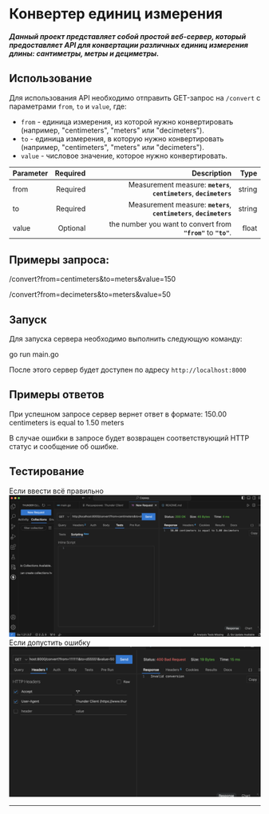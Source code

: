# Конвертер единиц измерения

##### Данный проект представляет собой простой веб-сервер, который предоставляет API для конвертации различных единиц измерения длины: сантиметры, метры и дециметры.


## Использование

Для использования API необходимо отправить GET-запрос на `/convert` с параметрами `from`, `to` и `value`, где:
- `from` - единица измерения, из которой нужно конвертировать (например, "centimeters", "meters" или "decimeters").
- `to` - единица измерения, в которую нужно конвертировать (например, "centimeters", "meters" или "decimeters").
- `value` - числовое значение, которое нужно конвертировать.

| Parameter |    Required |                                     Description |   Type |
|-----------|------------:|----------------------------------------------:|-------:|
|     from  |   Required  | Measurement measure: **`meters`**, **`centimeters`**, **`decimeters`** | string |
|       to  |   Required  | Measurement measure: **`meters`**, **`centimeters`**, **`decimeters`** | string |
|    value  |  Optional   | the number you want to convert from **`"from"`** to **`"to"`**. |  float |

## Примеры запроса:
/convert?from=centimeters&to=meters&value=150

/convert?from=decimeters&to=meters&value=50

## Запуск

Для запуска сервера необходимо выполнить следующую команду:

go run main.go

После этого сервер будет доступен по адресу `http://localhost:8000`

## Примеры ответов

При успешном запросе сервер вернет ответ в формате:
150.00 centimeters is equal to 1.50 meters


В случае ошибки в запросе будет возвращен соответствующий HTTP статус и сообщение об ошибке.


## Тестирование
Если ввести всё правильно
![Alt text](image.png)
Если допустить ошибку
![Alt text](image-1.png)
_____








